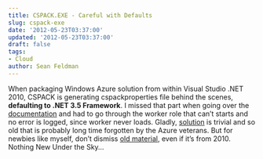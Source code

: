 ```yaml
---
title: CSPACK.EXE - Careful with Defaults
slug: cspack-exe
date: '2012-05-23T03:37:00'
updated: '2012-05-23T03:37:00'
draft: false
tags:
- Cloud
author: Sean Feldman
---
```



When packaging Windows Azure solution from within Visual Studio .NET 2010, CSPACK is generating cspackproperties file behind the scenes, **defaulting to .NET 3.5 Framework**. I missed that part when going over the [documentation](http://msdn.microsoft.com/en-us/library/windowsazure/gg432988.aspx) and had to go through the worker role that can’t starts and no error is logged, since worker never loads. Gladly, [solution](http://social.msdn.microsoft.com/Forums/en-US/windowsazuredevelopment/thread/0e7a89ba-53af-4c0f-a991-1bea69f5ff5f) is trivial and so old that is probably long time forgotten by the Azure veterans. But for newbies like myself, don’t dismiss [old material](https://channel9.msdn.com/Shows/Cloud+Cover/Cloud-Cover-Episode-29-Working-with-CSPack), even if it’s from 2010.  Nothing New Under the Sky…



